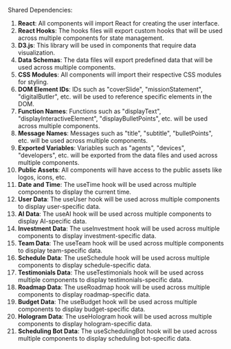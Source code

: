 Shared Dependencies:

1. **React**: All components will import React for creating the user interface.
2. **React Hooks**: The hooks files will export custom hooks that will be used across multiple components for state management.
3. **D3.js**: This library will be used in components that require data visualization.
4. **Data Schemas**: The data files will export predefined data that will be used across multiple components.
5. **CSS Modules**: All components will import their respective CSS modules for styling.
6. **DOM Element IDs**: IDs such as "coverSlide", "missionStatement", "digitalButler", etc. will be used to reference specific elements in the DOM.
7. **Function Names**: Functions such as "displayText", "displayInteractiveElement", "displayBulletPoints", etc. will be used across multiple components.
8. **Message Names**: Messages such as "title", "subtitle", "bulletPoints", etc. will be used across multiple components.
9. **Exported Variables**: Variables such as "agents", "devices", "developers", etc. will be exported from the data files and used across multiple components.
10. **Public Assets**: All components will have access to the public assets like logos, icons, etc.
11. **Date and Time**: The useTime hook will be used across multiple components to display the current time.
12. **User Data**: The useUser hook will be used across multiple components to display user-specific data.
13. **AI Data**: The useAI hook will be used across multiple components to display AI-specific data.
14. **Investment Data**: The useInvestment hook will be used across multiple components to display investment-specific data.
15. **Team Data**: The useTeam hook will be used across multiple components to display team-specific data.
16. **Schedule Data**: The useSchedule hook will be used across multiple components to display schedule-specific data.
17. **Testimonials Data**: The useTestimonials hook will be used across multiple components to display testimonials-specific data.
18. **Roadmap Data**: The useRoadmap hook will be used across multiple components to display roadmap-specific data.
19. **Budget Data**: The useBudget hook will be used across multiple components to display budget-specific data.
20. **Hologram Data**: The useHologram hook will be used across multiple components to display hologram-specific data.
21. **Scheduling Bot Data**: The useSchedulingBot hook will be used across multiple components to display scheduling bot-specific data.